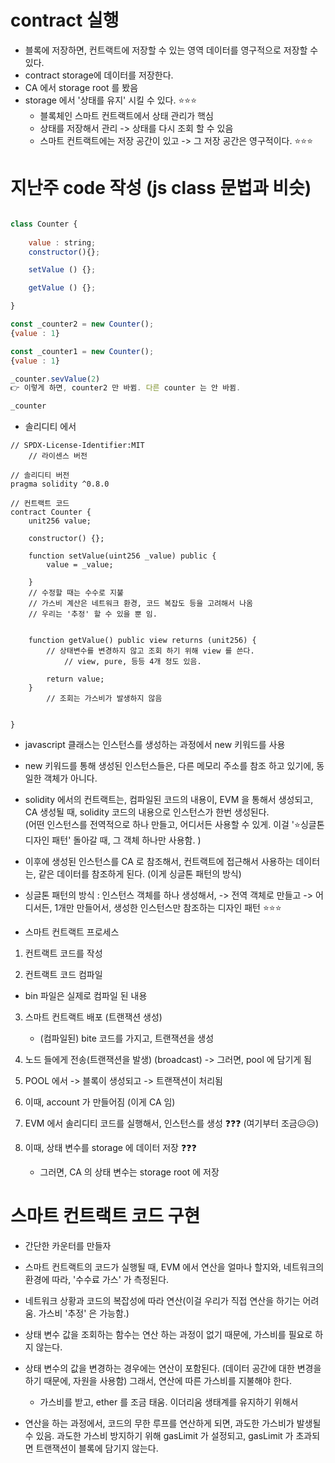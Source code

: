 # contract 실행 

- 블록에 저장하면, 컨트랙트에 저장할 수 있는 영역 데이터를 영구적으로 저장할 수 있다. 
- contract storage에 데이터를 저장한다. 
- CA 에서 storage root 를 봤음 
- storage 에서 '상태를 유지' 시킬 수 있다. ⭐⭐⭐ 
    - 블록체인 스마트 컨트랙트에서 상태 관리가 핵심 
    - 상태를 저장해서 관리 -> 상태를 다시 조회 할 수 있음 
    - 스마트 컨트랙트에는 저장 공간이 있고 -> 그 저장 공간은 영구적이다. ⭐⭐⭐ 

# 지난주 code 작성 (js class 문법과 비슷)

``` javascript

class Counter {
    
    value : string;
    constructor(){}; 

    setValue () {};

    getValue () {};

}

const _counter2 = new Counter();
{value : 1}

const _counter1 = new Counter();
{value : 1}

_counter.sevValue(2)
👉 이렇게 하면, counter2 만 바뀜. 다른 counter 는 안 바뀜. 

_counter

```


- 솔리디티 에서 
``` solidity
// SPDX-License-Identifier:MIT
    // 라이센스 버전

// 솔리디티 버전
pragma solidity ^0.8.0

// 컨트랙트 코드
contract Counter {
    unit256 value;

    constructor() {};

    function setValue(uint256 _value) public {
        value = _value;

    }
    // 수정할 때는 수수로 지불
    // 가스비 계산은 네트워크 환경, 코드 복잡도 등을 고려해서 나옴 
    // 우리는 '추정' 할 수 있을 뿐 임. 


    function getValue() public view returns (unit256) {
        // 상태변수를 변경하지 않고 조회 하기 위해 view 를 쓴다. 
            // view, pure, 등등 4개 정도 있음. 
        
        return value;
    }
        // 조회는 가스비가 발생하지 않음
        

}

```


- javascript 클래스는 인스턴스를 생성하는 과정에서 new 키워드를 사용
- new 키워드를 통해 생성된 인스턴스들은, 다른 메모리 주소를 참조 하고 있기에, 동일한 객체가 아니다. 

- solidity 에서의 컨트랙트는, 컴파일된 코드의 내용이, EVM 을 통해서 생성되고, CA 생성될 때, solidity 코드의 내용으로 인스턴스가 한번 생성된다.  
    (어떤 인스턴스를 전역적으로 하나 만들고, 어디서든 사용할 수 있게. 이걸 '⭐싱글톤 디자인 패턴' 돌아갈 때, 그 객체 하나만 사용함. )

- 이후에 생성된 인스턴스를 CA 로 참조해서, 컨트랙트에 접근해서 사용하는 데이터는, 같은 데이터를 참조하게 된다. (이게 싱글톤 패턴의 방식)


- 싱글톤 패턴의 방식 : 인스턴스 객체를 하나 생성해서, -> 전역 객체로 만들고 -> 어디서든, 1개만 만들어서, 생성한 인스턴스만 참조하는 디자인 패턴 ⭐⭐⭐ 




- 스마트 컨트랙트 프로세스 

1. 컨트랙트 코드를 작성 

2. 컨트랙트 코드 컴파일  
- bin 파일은 실제로 컴파일 된 내용 

3. 스마트 컨트랙트 배포 (트랜잭션 생성)
    - (컴파일된) bite 코드를 가지고, 트랜잭션을 생성

4. 노드 들에게 전송(트랜잭션을 발생) (broadcast)
    -> 그러면, pool 에 담기게 됨 
    
5. POOL 에서 -> 블록이 생성되고 -> 트랜잭션이 처리됨 

6. 이때, account 가 만들어짐 (이게 CA 임)

7. EVM 에서 솔리디티 코드를 실행해서, 인스턴스를 생성 ❓❓❓ (여기부터 조금😥😥)

8. 이때, 상태 변수를 storage 에 데이터 저장 ❓❓❓ 
    - 그러면, CA 의 상태 변수는 storage root 에 저장


# 스마트 컨트랙트 코드 구현 
- 간단한 카운터를 만들자 

- 스마트 컨트랙트의 코드가 실행될 때, EVM 에서 연산을 얼마나 할지와, 네트워크의 환경에 따라, '수수료 가스' 가 측정된다. 

- 네트워크 상황과 코드의 복잡성에 따라 연산(이걸 우리가 직접 연산을 하기는 어려움. 가스비 '추정' 은 가능함.)

- 상태 변수 값을 조회하는 함수는 연산 하는 과정이 없기 때문에, 가스비를 필요로 하지 않는다. 

- 상태 변수의 값을 변경하는 경우에는 연산이 포함된다. (데이터 공간에 대한 변경을 하기 때문에, 자원을 사용함) 그래서, 연산에 따른 가스비를 지불해야 한다. 
    - 가스비를 받고, ether 를 조금 태움. 이더리움 생태계를 유지하기 위해서 

- 연산을 하는 과정에서, 코드의 무한 루프를 연산하게 되면, 과도한 가스비가 발생될 수 있음. 과도한 가스비 방지하기 위해 gasLimit 가 설정되고, gasLimit 가 초과되면 트랜잭션이 블록에 담기지 않는다.  

